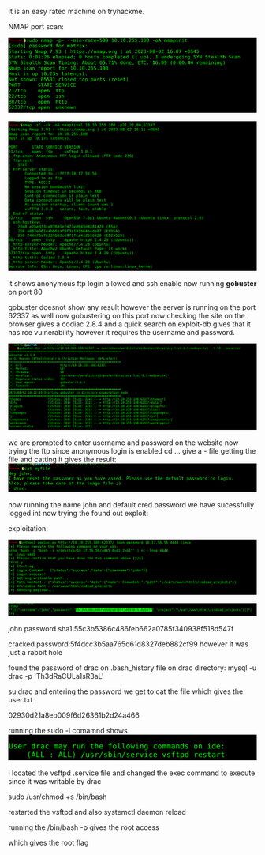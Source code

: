 It is an easy rated machine on tryhackme.

NMAP port scan:

![](attachments/IDEnmapinit.png)

![](attachments/IDEnmapfinal.png)

it shows anonymous ftp login allowed
and ssh enable now running **gobuster** on port 80

gobuster doesnot show any result however the server is running on the port 62337 as well now gobustering on this port
now checking the site on the browser gives a codiac 2.8.4 and a quick search on exploit-db gives that it has rce vulnerability however it requires the username and password.

![](attachments/IDEgobuster.png)


we are prompted to enter username and password on the website
now trying the ftp since anonymous login is enabled
cd ... give a - file
getting the file and catting it gives the result:
![](attachments/IDEftp.png)

now running the name john and default cred password we have sucessfully logged int now trying the found out exploit:


exploitation:

![](attachments/IDEexploit.png)

![](attachments/IDEusers.png)

john password sha1:55c3b5386c486feb662a0785f340938f518d547f

cracked password:5f4dcc3b5aa765d61d8327deb882cf99
however it was just a rabbit hole

found the password of drac on .bash_history file on drac directory:
mysql -u drac -p 'Th3dRaCULa1sR3aL'

su drac and entering the password we get to cat the file which gives the user.txt

02930d21a8eb009f6d26361b2d24a466


running the sudo -l comamnd shows
![](attachments/IDE.png)

i located the vsftpd .service  file and changed the
exec command to execute since it was writable by drac

sudo /usr/chmod +s /bin/bash

restarted the vsftpd and also systemctl daemon reload

running the /bin/bash -p gives the root access

which gives the root flag 


